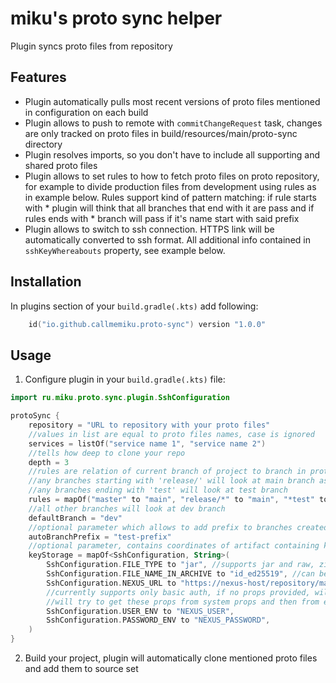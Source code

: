 # miku's proto sync helper
Plugin syncs proto files from repository

## Features
- Plugin automatically pulls most recent versions of proto files mentioned in configuration on each build 
- Plugin allows to push to remote with `commitChangeRequest` task, changes are only tracked on proto files in build/resources/main/proto-sync directory
- Plugin resolves imports, so you don't have to include all supporting and shared proto files
- Plugin allows to set rules to how to fetch proto files on proto repository, for example to divide production files from development using rules as in example below. Rules support kind of pattern matching: if rule starts with * plugin will think that all branches that end with it are pass and if rules ends with * branch will pass if it's name start with said prefix
- Plugin allows to switch to ssh connection. HTTPS link will be automatically converted to ssh format. All additional info contained in `sshKeyWhereabouts` property, see example below.
## Installation
In plugins section of your `build.gradle(.kts)` add following:
```kotlin
    id("io.github.callmemiku.proto-sync") version "1.0.0"
```

## Usage
1. Configure plugin in your `build.gradle(.kts)` file:

```kotlin
import ru.miku.proto.sync.plugin.SshConfiguration

protoSync {
    repository = "URL to repository with your proto files"
    //values in list are equal to proto files names, case is ignored
    services = listOf("service name 1", "service name 2")
    //tells how deep to clone your repo
    depth = 3
    //rules are relation of current branch of project to branch in proto repo
    //any branches starting with 'release/' will look at main branch as well as master branch
    //any branches ending with 'test' will look at test branch
    rules = mapOf("master" to "main", "release/*" to "main", "*test" to "test")
    //all other branches will look at dev branch
    defaultBranch = "dev"
    //optional parameter which allows to add prefix to branches created with commitChangeRequest task
    autoBranchPrefix = "test-prefix"
    //optional parameter, contains coordinates of artifact containing key. following example for jar containing id_ed25519 file in root dir
    keyStorage = mapOf<SshConfiguration, String>(
        SshConfiguration.FILE_TYPE to "jar", //supports jar and raw, zip in plans
        SshConfiguration.FILE_NAME_IN_ARCHIVE to "id_ed25519", //can be omitted if download is raw
        SshConfiguration.NEXUS_URL to "https://nexus-host/repository/maven-releases/ru/miku/key-storage/1.0.0/key-storage-1.0.0.jar",
        //currently supports only basic auth, if no props provided, will try to access unauthorized
        //will try to get these props from system props and then from env
        SshConfiguration.USER_ENV to "NEXUS_USER",
        SshConfiguration.PASSWORD_ENV to "NEXUS_PASSWORD",
    )
}
```

2. Build your project, plugin will automatically clone mentioned proto files and add them to source set
